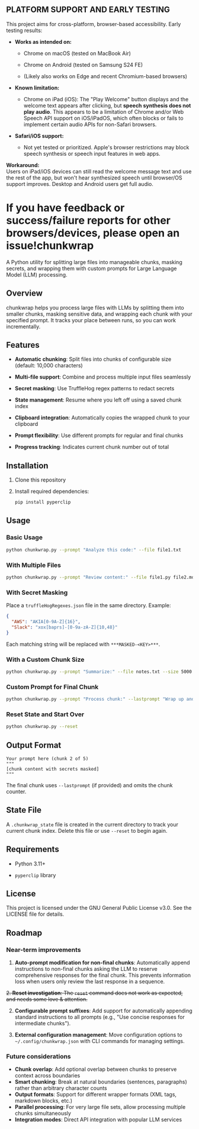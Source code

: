 PLATFORM SUPPORT AND EARLY TESTING
----------------------------------

This project aims for cross-platform, browser-based accessibility. Early testing results:

-   **Works as intended on:**

    -   Chrome on macOS (tested on MacBook Air)

    -   Chrome on Android (tested on Samsung S24 FE)

    -   (Likely also works on Edge and recent Chromium-based browsers)

-   **Known limitation:**

    -   Chrome on iPad (iOS): The "Play Welcome" button displays and the welcome text appears after clicking, but **speech synthesis does not play audio**. This appears to be a limitation of Chrome and/or Web Speech API support on iOS/iPadOS, which often blocks or fails to implement certain audio APIs for non-Safari browsers.

-   **Safari/iOS support:**

    -   Not yet tested or prioritized. Apple's browser restrictions may block speech synthesis or speech input features in web apps.

**Workaround:**\
Users on iPad/iOS devices can still read the welcome message text and use the rest of the app, but won't hear synthesized speech until browser/OS support improves. Desktop and Android users get full audio.

If you have feedback or success/failure reports for other browsers/devices, please open an issue!chunkwrap
=========

A Python utility for splitting large files into manageable chunks, masking secrets, and wrapping them with custom prompts for Large Language Model (LLM) processing.

Overview
--------

chunkwrap helps you process large files with LLMs by splitting them into smaller chunks, masking sensitive data, and wrapping each chunk with your specified prompt. It tracks your place between runs, so you can work incrementally.

Features
--------

-   **Automatic chunking**: Split files into chunks of configurable size (default: 10,000 characters)

-   **Multi-file support**: Combine and process multiple input files seamlessly

-   **Secret masking**: Use TruffleHog regex patterns to redact secrets

-   **State management**: Resume where you left off using a saved chunk index

-   **Clipboard integration**: Automatically copies the wrapped chunk to your clipboard

-   **Prompt flexibility**: Use different prompts for regular and final chunks

-   **Progress tracking**: Indicates current chunk number out of total

Installation
------------

1.  Clone this repository

2.  Install required dependencies:

    ```bash
    pip install pyperclip
    ```

Usage
-----

### Basic Usage

```bash
python chunkwrap.py --prompt "Analyze this code:" --file file1.txt
```

### With Multiple Files

```bash
python chunkwrap.py --prompt "Review content:" --file file1.py file2.md
```

### With Secret Masking

Place a `truffleHogRegexes.json` file in the same directory. Example:

```json
{
  "AWS": "AKIA[0-9A-Z]{16}",
  "Slack": "xox[baprs]-[0-9a-zA-Z]{10,48}"
}
```

Each matching string will be replaced with `***MASKED-<KEY>***`.

### With a Custom Chunk Size

```bash
python chunkwrap.py --prompt "Summarize:" --file notes.txt --size 5000
```

### Custom Prompt for Final Chunk

```bash
python chunkwrap.py --prompt "Process chunk:" --lastprompt "Wrap up and summarize:" --file main.md
```

### Reset State and Start Over

```bash
python chunkwrap.py --reset
```

Output Format
-------------

```
Your prompt here (chunk 2 of 5)
"""
[chunk content with secrets masked]
"""
```

The final chunk uses `--lastprompt` (if provided) and omits the chunk counter.

State File
----------

A `.chunkwrap_state` file is created in the current directory to track your current chunk index. Delete this file or use `--reset` to begin again.

Requirements
------------

-   Python 3.11+

-   `pyperclip` library

License
-------

This project is licensed under the GNU General Public License v3.0. See the LICENSE file for details.

Roadmap
-------

### Near-term improvements

1.  **Auto-prompt modification for non-final chunks**: Automatically append instructions to non-final chunks asking the LLM to reserve comprehensive responses for the final chunk. This prevents information loss when users only review the last response in a sequence.

~~2.  **Reset investigation**: The `reset` command does not work as expected, and needs some love & attention.~~

2.  **Configurable prompt suffixes**: Add support for automatically appending standard instructions to all prompts (e.g., "Use concise responses for intermediate chunks").

3.  **External configuration management**: Move configuration options to `~/.config/chunkwrap.json` with CLI commands for managing settings.

### Future considerations

-   **Chunk overlap**: Add optional overlap between chunks to preserve context across boundaries
-   **Smart chunking**: Break at natural boundaries (sentences, paragraphs) rather than arbitrary character counts
-   **Output formats**: Support for different wrapper formats (XML tags, markdown blocks, etc.)
-   **Parallel processing**: For very large file sets, allow processing multiple chunks simultaneously
-   **Integration modes**: Direct API integration with popular LLM services
